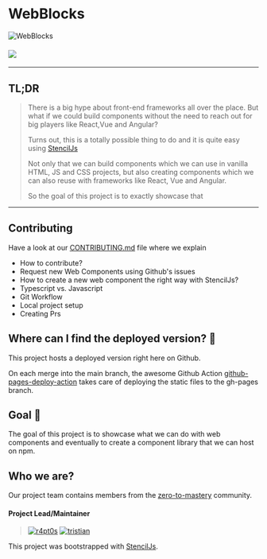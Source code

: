 # WebBlocks

![WebBlocks](https://github.com/zero-to-mastery/WebBlocks/blob/main/src/assets/img/facebook_cover_photo_2.png)

#### ![](https://img.shields.io/badge/Html%20%26%20Javascript%20%26%20CSS%20PROJECT%20Powered%20by%20StencilJS-WebBlocks-00adb5?style=for-the-badge&logo=JavaScript)

---

## TL;DR

> There is a big hype about front-end frameworks all over the place. But what if we could build components without the need to reach out for big players like React,Vue and Angular?
>
> Turns out, this is a totally possible thing to do and it is quite easy using [StencilJs](https://stenciljs.com/docs/getting-started)
>
> Not only that we can build components which we can use in vanilla HTML, JS and CSS projects, but also creating components
> which we can also reuse with frameworks like React, Vue and Angular.
>
> So the goal of this project is to exactly showcase that

---

## Contributing

Have a look at our [CONTRIBUTING.md](https://github.com/zero-to-mastery/WebBlocks/blob/main/CONTRIBUTING.md) file where we explain

- How to contribute?
- Request new Web Components using Github's issues
- How to create a new web component the right way with StencilJs?
- Typescript vs. Javascript
- Git Workflow
- Local project setup
- Creating Prs

## Where can I find the deployed version? 🤔

This project hosts a deployed version right here on Github.

On each merge into the main branch, the awesome Github Action [github-pages-deploy-action](https://github.com/JamesIves/github-pages-deploy-action) takes care of deploying the static files to the gh-pages branch.

## Goal 🏁

The goal of this project is to showcase what we can do with web components and eventually to create a component library that we can host on npm.

## Who we are?

Our project team contains members from the [zero-to-mastery](https://zerotomastery.io) community.

#### Project Lead/Maintainer

> [![r4pt0s](https://avatars2.githubusercontent.com/u/29685827?s=100&v=4)](https://github.com/r4pt0s) [![tristian](https://avatars.githubusercontent.com/u/59102133?s=100&v=4)](https://github.com/IM-Deane/IM-Deane)

This project was bootstrapped with [StencilJs](https://stenciljs.com/docs/getting-started).
